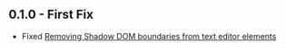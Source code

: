 ## 0.1.0 - First Fix

- Fixed
[Removing Shadow DOM boundaries from text editor elements](http://blog.atom.io/2016/11/14/removing-shadow-dom-boundary-from-text-editor-elements.html)
